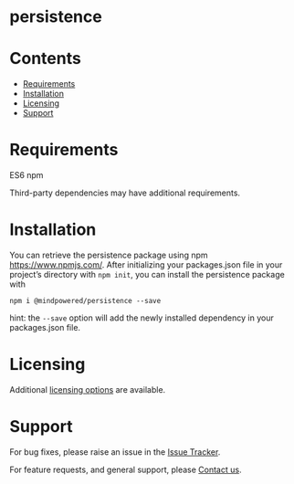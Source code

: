 
persistence
===========

Contents
========

* [Requirements](#requirements)
* [Installation](#installation)
* [Licensing](#licensing)
* [Support](#support)

# Requirements
ES6
npm


Third-party dependencies may have additional requirements.

# Installation
You can retrieve the persistence package using npm https://www.npmjs.com/. After initializing your packages.json file in your project’s directory with `npm init`, you can install the persistence package with
```
npm i @mindpowered/persistence --save
```
hint: the `--save` option will add the newly installed dependency in your packages.json file. 


# Licensing
Additional [licensing options][licensing] are available.

# Support
For bug fixes, please raise an issue in the [Issue Tracker][bugs].

For feature requests, and general support, please [Contact us][contact].



[bugs]: https://github.com/mindpowered/mongodb-persistence-js/issues
[contact]: https://mindpowered.dev/support.html?ref=mongodb-persistence-js/
[licensing]: https://mindpowered.dev/?ref=mongodb-persistence-js
